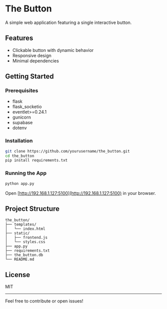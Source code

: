 # The Button

A simple web application featuring a single interactive button.

## Features

- Clickable button with dynamic behavior
- Responsive design
- Minimal dependencies

## Getting Started

### Prerequisites

- flask
- flask_socketio
- eventlet>=0.24.1
- gunicorn
- supabase
- dotenv

### Installation

```bash
git clone https://github.com/yourusername/the_button.git
cd the_button
pip install requirements.txt
```

### Running the App

```bash
python app.py
```

Open [http://192.168.1.127:5100](http://192.168.1.127:5100) in your browser.

## Project Structure

```
the_button/
├── templates/
│   └── index.html
├── static/
│   ├── frontend.js
│   └── styles.css
├── app.py
├── requirements.txt
├── the_button.db
└── README.md
```

## License

MIT

---

Feel free to contribute or open issues!